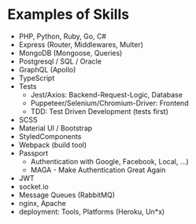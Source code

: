 # Examples of Skills
  - PHP, Python, Ruby, Go, C#
  - Express (Router, Middlewares, Multer)
  - MongoDB (Mongoose, Queries)
  - Postgresql / SQL / Oracle
  - GraphQL (Apollo)
  - TypeScript
  - Tests 
    - Jest/Axios: Backend-Request-Logic, Database
    - Puppeteer/Selenium/Chromium-Driver: Frontend
    - TDD: Test Driven Development (tests first)
  - SCSS
  - Material UI / Bootstrap
  - StyledComponents
  - Webpack (build tool)
  - Passport
    - Authentication with Google, Facebook, Local, ...)
    - MAGA - Make Authentication Great Again
  - JWT
  - socket.io
  - Message Queues (RabbitMQ)
  - nginx, Apache
  - deployment: Tools, Platforms (Heroku, Un*x)



